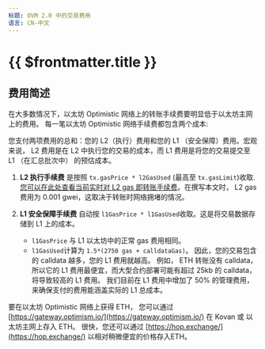 ```yaml
---
标题: OVM 2.0 中的交易费用
语言: CN-中文
---
```


# {{ $frontmatter.title }}

## 费用简述

在大多数情况下，以太坊 Optimistic 网络上的转账手续费要明显低于以太坊主网上的费用。
每一笔以太坊 Optimistic 网络手续费都包含两个成本:

您支付两项费用的总和：您的 L2（执行）费用和您的 L1 （安全保障）费用。宏观来说，
L2 费用是在 L2 中执行您的交易的成本，而 L1 费用是将您的交易提交至 L1 （在汇总批次中） 的预估成本。

1. **L2 执行手续费** 是按照 `tx.gasPrice * l2GasUsed` 
   (最高至 `tx.gasLimit`)收取. [您可以在此处查看当前实时对 L2 gas 即转账手续费](https://public-grafana.optimism.io/d/9hkhMxn7z/public-dashboard?orgId=1&refresh=5m)。在撰写本文时，
   L2 gas 费用为 0.001 gwei，这取决于转账时网络拥堵的情况。
   
2. **L1 安全保障手续费** 自动按 `l1GasPrice * l1GasUsed`收取。这是将交易数据存储到 L1 上的成本。 

   - `l1GasPrice` 与 L1 以太坊中的正常 gas 费用相同。
   - `l1GasUsed`计算为 `1.5*(2750 gas + calldataGas)`。 因此，您的交易包含的 calldata 越多，您的 L1 费用就越高。
   例如， ETH 转账没有 calldata，所以它的 L1 费用最便宜，而大型合约部署可能有超过 25kb 的 calldata，
   将导致较高的 L1 费用。 我们目前在 L1 费用中增加了 50% 的管理费用，来确保支付的费用能涵盖实际的 L1 总成本。

要在以太坊 Optimistic 网络上获得 ETH， 您可以通过 [https://gateway.optimism.io/](https://gateway.optimism.io/) 在 Kovan 或 以太坊主网上存入 ETH。
 很快，您还可以通过 [https://hop.exchange/](https://hop.exchange/) 以相对稍微便宜的价格存入ETH。
